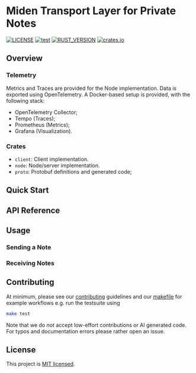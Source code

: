 # Miden Transport Layer for Private Notes

<!--`TODO(template) update badges`-->
[![LICENSE](https://img.shields.io/badge/license-MIT-blue.svg)](https://github.com/0xMiden/project-template/blob/main/LICENSE)
[![test](https://github.com/0xMiden/project-template/actions/workflows/test.yml/badge.svg)](https://github.com/0xMiden/project-template/actions/workflows/test.yml)
[![RUST_VERSION](https://img.shields.io/badge/rustc-1.85+-lightgray.svg)](https://www.rust-lang.org/tools/install)
[![crates.io](https://img.shields.io/crates/v/miden-mybinary)](https://crates.io/crates/miden-mybinary)

## Overview

### Telemetry

Metrics and Traces are provided for the Node implementation.
Data is exported using OpenTelemetry.
A Docker-based setup is provided, with the following stack:
- OpenTelemetry Collector;
- Tempo (Traces);
- Prometheus (Metrics);
- Grafana (Visualization).

### Crates

- `client`: Client implementation.
- `node`: Node/server implementation.
- `proto`: Protobuf definitions and generated code;

## Quick Start

## API Reference

## Usage

### Sending a Note

### Receiving Notes

## Contributing

At minimum, please see our [contributing](https://github.com/0xMiden/.github/blob/main/CONTRIBUTING.md) guidelines and our [makefile](Makefile) for example workflows
e.g. run the testsuite using

```sh
make test
```

Note that we do _not_ accept low-effort contributions or AI generated code. For typos and documentation errors please
rather open an issue.

## License
This project is [MIT licensed](./LICENSE).
